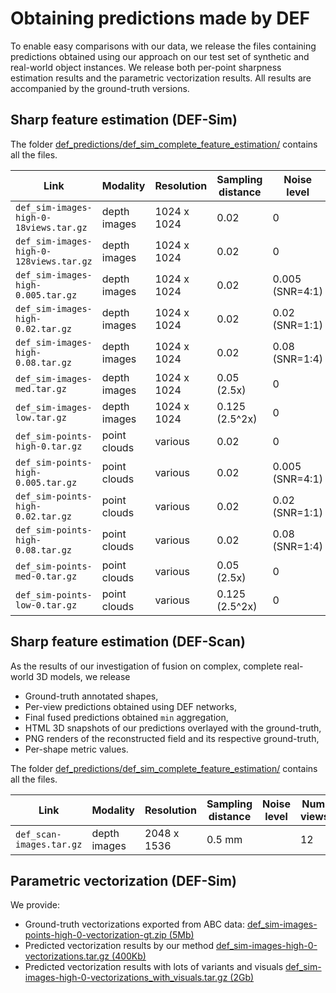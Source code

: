 # Obtaining predictions made by DEF

To enable easy comparisons with our data, we release 
the files containing predictions obtained using our 
approach on our test set of synthetic and real-world 
object instances. 
We release both per-point sharpness estimation results
and the parametric vectorization results. 
All results are accompanied by the ground-truth versions. 


## Sharp feature estimation (DEF-Sim)

The folder [def_predictions/def_sim_complete_feature_estimation/](https://www.dropbox.com/scl/fo/8ad1y2r1938urwipti89r/h?dl=0&rlkey=msvik3wdwl0gukm4jsgpoxgzf)
contains all the files.

| **Link**                                  | **Modality** | **Resolution** | **Sampling distance** | **Noise level**  | **Num. views** | **Num. shapes** |
|-------------------------------------------|--------------|----------------|-----------------------|------------------|----------------|-----------------|
| `def_sim-images-high-0-18views.tar.gz`    | depth images | 1024 x 1024    | 0.02                  | 0                | 18             | 85              | 
| `def_sim-images-high-0-128views.tar.gz`   | depth images | 1024 x 1024    | 0.02                  | 0                | 128            | 95              |
| `def_sim-images-high-0.005.tar.gz`        | depth images | 1024 x 1024    | 0.02                  | 0.005 (SNR=4:1)  | 18             | 87              |
| `def_sim-images-high-0.02.tar.gz`         | depth images | 1024 x 1024    | 0.02                  | 0.02 (SNR=1:1)   | 18             | 87              |
| `def_sim-images-high-0.08.tar.gz`         | depth images | 1024 x 1024    | 0.02                  | 0.08 (SNR=1:4)   | 18             | 87              |
| `def_sim-images-med.tar.gz`               | depth images | 1024 x 1024    | 0.05 (2.5x)           | 0                | 18             | 100             |
| `def_sim-images-low.tar.gz`               | depth images | 1024 x 1024    | 0.125 (2.5^2x)        | 0                | 18             | 104             |
| `def_sim-points-high-0.tar.gz`            | point clouds | various        | 0.02                  | 0                | point patches  | 84              |
| `def_sim-points-high-0.005.tar.gz`        | point clouds | various        | 0.02                  | 0.005 (SNR=4:1)  | point patches  | 83              |
| `def_sim-points-high-0.02.tar.gz`         | point clouds | various        | 0.02                  | 0.02 (SNR=1:1)   | point patches  | 84              |
| `def_sim-points-high-0.08.tar.gz`         | point clouds | various        | 0.02                  | 0.08 (SNR=1:4)   | point patches  | 83              |
| `def_sim-points-med-0.tar.gz`             | point clouds | various        | 0.05 (2.5x)           | 0                | point patches  | 103             |
| `def_sim-points-low-0.tar.gz`             | point clouds | various        | 0.125 (2.5^2x)        | 0                | point patches  | 75              |


## Sharp feature estimation (DEF-Scan)

As the results of our investigation of fusion on complex, 
complete real-world 3D models, we release 
 * Ground-truth annotated shapes,
 * Per-view predictions obtained using DEF networks,
 * Final fused predictions obtained `min` aggregation,
 * HTML 3D snapshots of our predictions overlayed with the ground-truth,
 * PNG renders of the reconstructed field and its respective ground-truth,
 * Per-shape metric values.

The folder [def_predictions/def_sim_complete_feature_estimation/](https://www.dropbox.com/scl/fo/c9um6hwqflqtsm4jturbk/h?dl=0&rlkey=imukpyryogacwl05m0f5nbbmk)
contains all the files.

| **Link**                 | **Modality** | **Resolution** | **Sampling distance** | **Noise level** | **Num. views** | **Num. shapes** |
|--------------------------|--------------|----------------|-----------------------|-----------------|----------------|-----------------|
| `def_scan-images.tar.gz` | depth images | 2048 x 1536    | 0.5 mm                | <unknown>       | 12             | 39              | 


## Parametric vectorization (DEF-Sim)

We provide:
 * Ground-truth vectorizations exported from ABC data: [def_sim-images-points-high-0-vectorization-gt.zip (5Mb)](https://www.dropbox.com/s/cnc2g28fmbtrsu9/def_sim-images-points-high-0-vectorization-gt.zip?dl=0)
 * Predicted vectorization results by our method [def_sim-images-high-0-vectorizations.tar.gz (400Kb)](https://www.dropbox.com/s/50nr8l8d41qp1pm/def_sim-images-high-0-vectorizations.tar.gz?dl=0)
 * Predicted vectorization results with lots of variants and visuals [def_sim-images-high-0-vectorizations_with_visuals.tar.gz (2Gb)](https://www.dropbox.com/s/0c2in9bzyeqdug3/def_sim-images-high-0-vectorizations_with_visuals.tar.gz?dl=0)
